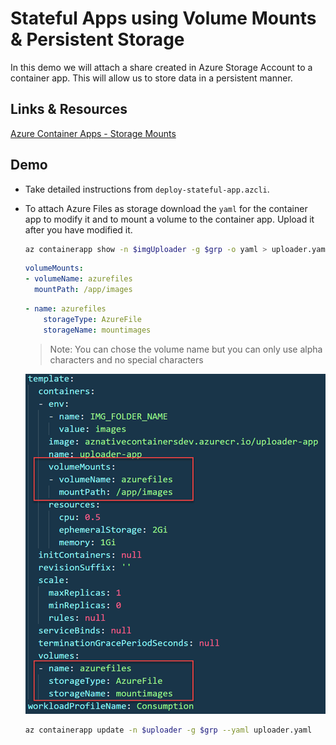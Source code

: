 # Stateful Apps using Volume Mounts & Persistent Storage

In this demo we will attach a share created in Azure Storage Account to a container app. This will allow us to store data in a persistent manner. 

## Links & Resources

[Azure Container Apps - Storage Mounts](https://learn.microsoft.com/en-us/azure/container-apps/storage-mounts?pivots=azure-cli)

## Demo

- Take detailed instructions from `deploy-stateful-app.azcli`.

- To attach Azure Files as storage download the `yaml` for the container app to modify it and to mount a volume to the container app. Upload it after you have modified it.

    ```bash
    az containerapp show -n $imgUploader -g $grp -o yaml > uploader.yaml
    ```

    ```yaml
    volumeMounts:
    - volumeName: azurefiles
      mountPath: /app/images
    ```

    ```yaml
    - name: azurefiles
        storageType: AzureFile
        storageName: mountimages
    ```

    >Note: You can chose the volume name but you can only use alpha characters and no special characters
    

    ![modify-yaml](_images/modify-yaml.png)

    ```bash
    az containerapp update -n $uploader -g $grp --yaml uploader.yaml
    ```